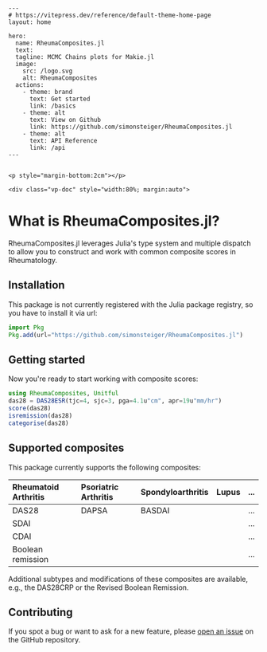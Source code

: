````@raw html
---
# https://vitepress.dev/reference/default-theme-home-page
layout: home

hero:
  name: RheumaComposites.jl
  text: 
  tagline: MCMC Chains plots for Makie.jl
  image:
    src: /logo.svg
    alt: RheumaComposites
  actions:
    - theme: brand
      text: Get started
      link: /basics
    - theme: alt
      text: View on Github
      link: https://github.com/simonsteiger/RheumaComposites.jl
    - theme: alt
      text: API Reference
      link: /api
---


<p style="margin-bottom:2cm"></p>

<div class="vp-doc" style="width:80%; margin:auto">
````

# What is RheumaComposites.jl?

RheumaComposites.jl leverages Julia's type system and multiple dispatch to allow you to construct and work with common composite scores in Rheumatology.

## Installation

This package is not currently registered with the Julia package registry, so you have to install it via url:

```julia
import Pkg
Pkg.add(url="https://github.com/simonsteiger/RheumaComposites.jl")
```

## Getting started

Now you're ready to start working with composite scores:

```julia
using RheumaComposites, Unitful
das28 = DAS28ESR(tjc=4, sjc=3, pga=4.1u"cm", apr=19u"mm/hr")
score(das28)
isremission(das28)
categorise(das28)
```

## Supported composites

This package currently supports the following composites:

| Rheumatoid Arthritis | Psoriatric Arthritis | Spondyloarthritis | Lupus | ... |
|:---------------------|:---------------------|:------------------|:------|:----|
| DAS28                | DAPSA                | BASDAI            |       | ... |
| SDAI                 |                      |                   |       | ... |
| CDAI                 |                      |                   |       | ... |
| Boolean remission    |                      |                   |       | ... |

Additional subtypes and modifications of these composites are available, e.g., the DAS28CRP or the Revised Boolean Remission.

## Contributing

If you spot a bug or want to ask for a new feature, please [open an issue](https://github.com/simonsteiger/RheumaComposites.jl/issues) on the GitHub repository.
